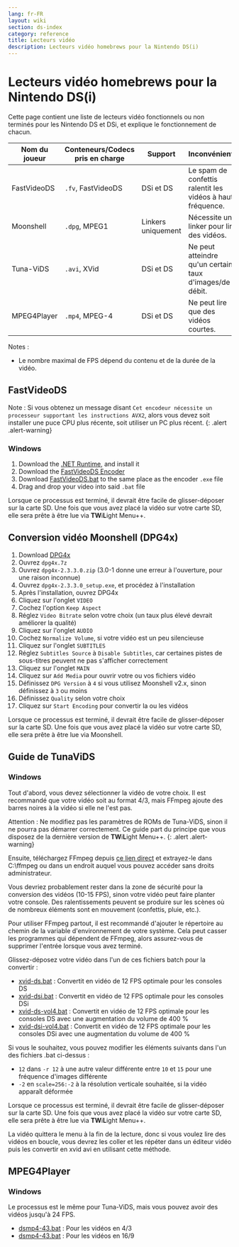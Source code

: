 ```yaml
---
lang: fr-FR
layout: wiki
section: ds-index
category: reference
title: Lecteurs vidéo
description: Lecteurs vidéo homebrews pour la Nintendo DS(i)
---
```


# Lecteurs vidéo homebrews pour la Nintendo DS(i)
Cette page contient une liste de lecteurs vidéo fonctionnels ou non terminés pour les Nintendo DS et DSi, et explique le fonctionnement de chacun.

| Nom du joueur | Conteneurs/Codecs pris en charge | Support            | Inconvénients                                               | FPS max |
| ------------- | -------------------------------- | ------------------ | ----------------------------------------------------------- | ------- |
| FastVideoDS   | `.fv`, FastVideoDS               | DSi et DS          | Le spam de confettis ralentit les vidéos à haute fréquence. | 60 FPS  |
| Moonshell     | `.dpg`, MPEG1                    | Linkers uniquement | Nécessite un linker pour lire des vidéos.                   | 24 FPS  |
| Tuna-ViDS     | `.avi`, XVid                     | DSi et DS          | Ne peut atteindre qu'un certain taux d'images/de débit.     | 15 FPS  |
| MPEG4Player   | `.mp4`, MPEG-4                   | DSi et DS          | Ne peut lire que des vidéos courtes.                        | 24 FPS  |

Notes :
- Le nombre maximal de FPS dépend du contenu et de la durée de la vidéo.

## FastVideoDS

Note : Si vous obtenez un message disant `Cet encodeur nécessite un processeur supportant les instructions AVX2`, alors vous devez soit installer une puce CPU plus récente, soit utiliser un PC plus récent.
{: .alert .alert-warning}

### Windows

1. Download the [.NET Runtime](https://dotnet.microsoft.com/en-us/download/dotnet/thank-you/runtime-6.0.12-windows-x64-installer?cid=getdotnetcore), and install it
1. Download the [FastVideoDS Encoder](https://mega.nz/file/mYwiBTZA#FX6k-9cclPig4_WutE9IueVR7NN0Kxl-mZvRXyhpQRg)
1. Download [FastVideoDS.bat](/assets/files/FastVideoDS.bat) to the same place as the encoder `.exe` file
1. Drag and drop your video into said `.bat` file

Lorsque ce processus est terminé, il devrait être facile de glisser-déposer sur la carte SD. Une fois que vous avez placé la vidéo sur votre carte SD, elle sera prête à être lue via **TW**i**L**ight Menu++.

## Conversion vidéo Moonshell (DPG4x)

1. Download [DPG4x](https://www.gamebrew.org/wiki/DPG4X)
1. Ouvrez `dpg4x.7z`
1. Ouvrez `dpg4x-2.3.3.0.zip` (3.0-1 donne une erreur à l'ouverture, pour une raison inconnue)
1. Ouvrez `dpg4x-2.3.3.0_setup.exe`, et procédez à l'installation
1. Après l'installation, ouvrez DPG4x
1. Cliquez sur l'onglet `VIDEO`
1. Cochez l'option `Keep Aspect`
1. Réglez `Video Bitrate` selon votre choix (un taux plus élevé devrait améliorer la qualité)
1. Cliquez sur l'onglet `AUDIO`
1. Cochez `Normalize Volume`, si votre vidéo est un peu silencieuse
1. Cliquez sur l'onglet `SUBTITLES`
1. Réglez `Subtitles Source` à `Disable Subtitles`, car certaines pistes de sous-titres peuvent ne pas s'afficher correctement
1. Cliquez sur l'onglet `MAIN`
1. Cliquez sur `Add Media` pour ouvrir votre ou vos fichiers vidéo
1. Définissez `DPG Version` à `4` si vous utilisez Moonshell v2.x, sinon définissez à `3` ou moins
1. Définissez `Quality` selon votre choix
1. Cliquez sur `Start Encoding` pour convertir la ou les vidéos

Lorsque ce processus est terminé, il devrait être facile de glisser-déposer sur la carte SD. Une fois que vous avez placé la vidéo sur votre carte SD, elle sera prête à être lue via Moonshell.

## Guide de TunaViDS

### Windows
Tout d'abord, vous devez sélectionner la vidéo de votre choix. Il est recommandé que votre vidéo soit au format 4/3, mais FFmpeg ajoute des barres noires à la vidéo si elle ne l'est pas.

Attention : Ne modifiez pas les paramètres de ROMs de Tuna-ViDS, sinon il ne pourra pas démarrer correctement. Ce guide part du principe que vous disposez de la dernière version de **TW**i**L**ight Menu++.
{: .alert .alert-warning}

Ensuite, téléchargez FFmpeg depuis [ce lien direct](https://www.gyan.dev/ffmpeg/builds/ffmpeg-git-essentials.7z) et extrayez-le dans C:\ffmpeg ou dans un endroit auquel vous pouvez accéder sans droits administrateur.

Vous devriez probablement rester dans la zone de sécurité pour la conversion des vidéos (10-15 FPS), sinon votre vidéo peut faire planter votre console. Des ralentissements peuvent se produire sur les scènes où de nombreux éléments sont en mouvement (confettis, pluie, etc.).

Pour utiliser FFmpeg partout, il est recommandé d'ajouter le répertoire au chemin de la variable d'environnement de votre système. Cela peut casser les programmes qui dépendent de FFmpeg, alors assurez-vous de supprimer l'entrée lorsque vous avez terminé.

Glissez-déposez votre vidéo dans l'un de ces fichiers batch pour la convertir :
- [xvid-ds.bat](/assets/files/xvid-ds.bat) : Convertit en vidéo de 12 FPS optimale pour les consoles DS
- [xvid-dsi.bat](/assets/files/xvid-dsi.bat) : Convertit en vidéo de 12 FPS optimale pour les consoles DSi
- [xvid-ds-vol4.bat](/assets/files/xvid-ds-vol4.bat) : Convertit en vidéo de 12 FPS optimale pour les consoles DS avec une augmentation du volume de 400 %
- [xvid-dsi-vol4.bat](/assets/files/xvid-dsi-vol4.bat) : Convertit en vidéo de 12 FPS optimale pour les consoles DSi avec une augmentation du volume de 400 %

Si vous le souhaitez, vous pouvez modifier les éléments suivants dans l'un des fichiers .bat ci-dessus :
- `12` dans `-r 12` à une autre valeur différente entre `10` et `15` pour une fréquence d'images différente
- `-2` en `scale=256:-2` à la résolution verticale souhaitée, si la vidéo apparaît déformée

Lorsque ce processus est terminé, il devrait être facile de glisser-déposer sur la carte SD. Une fois que vous avez placé la vidéo sur votre carte SD, elle sera prête à être lue via **TW**i**L**ight Menu++.

La vidéo quittera le menu à la fin de la lecture, donc si vous voulez lire des vidéos en boucle, vous devrez les coller et les répéter dans un éditeur vidéo puis les convertir en xvid avi en utilisant cette méthode.

## MPEG4Player

### Windows

Le processus est le même pour Tuna-ViDS, mais vous pouvez avoir des vidéos jusqu'à 24 FPS.
- [dsmp4-43.bat](/assets/files/dsmp4.bat) : Pour les vidéos en 4/3
- [dsmp4-43.bat](/assets/files/dsmp4.bat) : Pour les vidéos en 16/9
